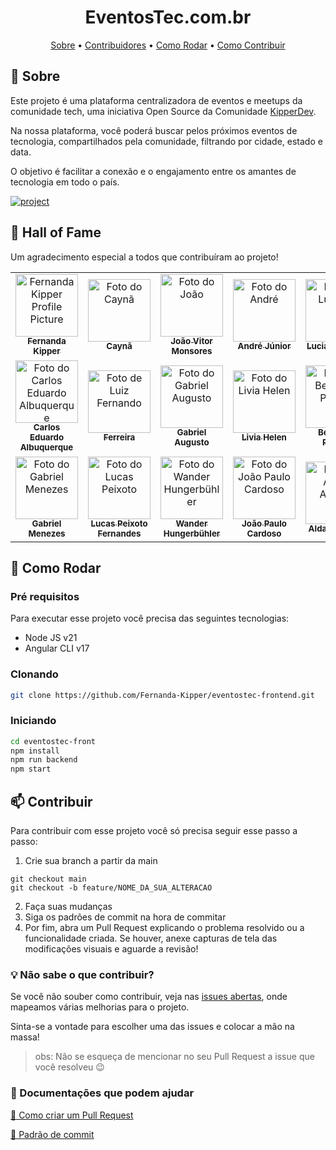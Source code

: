 [PROJECT__BADGE]: https://img.shields.io/badge/📱Visite_nossa_plataforma-000?style=for-the-badge&logo=project
[PROJECT__URL]: eventostec.com.br

<h1 align="center" style="font-weight: bold;">EventosTec.com.br</h1>

<p align="center">
 <a href="#about">Sobre</a> • 
  <a href="#colab">Contribuidores</a> •
   <a href="#started">Como Rodar</a> • 
 <a href="#contribute">Como Contribuir</a>
</p>

<h2 id="started">📌 Sobre</h2>

Este projeto é uma plataforma centralizadora de eventos e meetups da comunidade tech, uma iniciativa Open Source da Comunidade [KipperDev](https://discord.gg/D5sStBByFr).

Na nossa plataforma, você poderá buscar pelos próximos eventos de tecnologia, compartilhados pela comunidade, filtrando por cidade, estado e data.

O objetivo é facilitar a conexão e o engajamento entre os amantes de tecnologia em todo o país.

[![project][PROJECT__BADGE]][PROJECT__URL]

<h2 id="colab">🤝 Hall of Fame</h2>

Um agradecimento especial a todos que contribuíram ao projeto!

<table>
  <tr>
    <td align="center">
      <a href="#">
        <img src="https://avatars.githubusercontent.com/u/61896274?v=4" width="100px;" alt="Fernanda Kipper Profile Picture"/><br>
        <sub>
          <b>Fernanda Kipper</b>
        </sub>
      </a>
    </td>
    <td align="center">
      <a href="https://github.com/DevN0t">
        <img src="https://avatars.githubusercontent.com/u/124280672?v=4" width="100px;" alt="Foto do Caynã"/><br>
        <sub>
          <b>Caynã</b>
        </sub>
      </a>
    </td>
    <td align="center">
      <a href="https://github.com/joaovitormp1998">
        <img src="https://avatars.githubusercontent.com/u/49036365?v=4" width="100px;" alt="Foto do João"/><br>
        <sub>
          <b>João Vitor Monsores</b>
        </sub>
      </a>
    </td>
    <td align="center">
      <a href="https://github.com/AnndreJunior">
        <img src="https://avatars.githubusercontent.com/u/138535113?v=4" width="100px;" alt="Foto do André"/><br>
        <sub>
          <b>André Júnior</b>
        </sub>
      </a>
    </td>
    <td align="center">
      <a href="https://github.com/emnesty">
        <img src="https://avatars.githubusercontent.com/u/7916851?v=4" width="100px;" alt="Foto do Luciano"/><br>
        <sub>
          <b>Luciano Clécio</b>
        </sub>
      </a>
    </td>
  </tr>
  <tr>
    <td align="center">
      <a href="https://github.com/carlloseduardo07">
        <img src="https://avatars.githubusercontent.com/u/80606019?v=4" width="100px;" alt="Foto do Carlos Eduardo Albuquerque"/><br>
        <sub>
          <b>Carlos Eduardo Albuquerque</b>
        </sub>
      </a>
    </td>
    <td align="center">
      <a href="https://github.com/Ferreira-Luiz">
        <img src="https://avatars.githubusercontent.com/u/113461203?v=4" width="100px;" alt="Foto de Luiz Fernando"/><br>
        <sub>
          <b>Ferreira</b>
        </sub>
      </a>
    </td>
    <td align="center">
      <a href="https://github.com/gabriel-afg">
        <img src="https://avatars.githubusercontent.com/u/64044897?v=4" width="100px;" alt="Foto do Gabriel Augusto"/><br>
        <sub>
          <b>Gabriel Augusto</b>
        </sub>
      </a>
    </td>
    <td align="center">
      <a href="https://github.com/LivHelen12">
        <img src="https://avatars.githubusercontent.com/u/62712621?v=4" width="100px;" alt="Foto do Livia Helen"/><br>
        <sub>
          <b>Livia Helen</b>
        </sub>
      </a>
    </td>
    <td align="center">
      <a href="https://github.com/bernardoSemiOficial">
        <img src="https://avatars.githubusercontent.com/u/114026716?v=4" width="100px;" alt="Foto do Bernardo Pereira"/><br>
        <sub>
          <b>Bernardo Pereira</b>
        </sub>
      </a>
    </td>
  </tr>
  <tr>
    <td align="center">
      <a href="https://github.com/gabrielmnzs">
        <img src="https://avatars.githubusercontent.com/u/8618609?v=4" width="100px;" alt="Foto do Gabriel Menezes"/><br>
        <sub>
          <b>Gabriel Menezes</b>
        </sub>
      </a>
    </td>
    <td align="center">
      <a href="https://github.com/lucasspeixoto">
        <img src="https://avatars.githubusercontent.com/u/57375912?v=4" width="100px;" alt="Foto do Lucas Peixoto"/><br>
        <sub>
          <b>Lucas Peixoto Fernandes</b>
        </sub>
      </a>
    </td>
    <td align="center">
      <a href="https://github.com/wanderhungerbuhler">
        <img src="https://avatars.githubusercontent.com/u/22423436?v=4" width="100px;" alt="Foto do Wander Hungerbühler"/><br>
        <sub>
          <b>Wander Hungerbühler</b>
        </sub>
      </a>
    </td>
    <td align="center">
      <a href="https://github.com/JoPCardoso2203">
        <img src="https://avatars.githubusercontent.com/u/65909583?v=4" width="100px;" alt="Foto do João Paulo Cardoso"/><br>
        <sub>
          <b>João Paulo Cardoso</b>
        </sub>
      </a>
    </td>
    <td align="center">
      <a href="https://github.com/AldairAvelino">
        <img src="https://avatars.githubusercontent.com/u/71715517?v=4" width="100px;" alt="Foto do Aldair Avelino"/><br>
        <sub>
          <b>Aldair Avelino</b>
        </sub>
      </a>
    </td>
  </tr>
</table>

<h2 id="started">🚀 Como Rodar</h2>

<h3>Pré requisitos</h3>

Para executar esse projeto você precisa das seguintes tecnologias:

- Node JS v21
- Angular CLI v17

<h3>Clonando</h3>

```bash
git clone https://github.com/Fernanda-Kipper/eventostec-frontend.git
```

<h3>Iniciando</h3>

```bash
cd eventostec-front
npm install
npm run backend
npm start
```


<h2 id="contribute">📫 Contribuir</h2>

Para contribuir com esse projeto você só precisa seguir esse passo a passo:

1. Crie sua branch a partir da main

```
git checkout main
git checkout -b feature/NOME_DA_SUA_ALTERACAO
```

2. Faça suas mudanças
3. Siga os padrões de commit na hora de commitar
4. Por fim, abra um Pull Request explicando o problema resolvido ou a funcionalidade criada. Se houver, anexe capturas de tela das modificações visuais e aguarde a revisão!

<h3>💡 Não sabe o que contribuir?</h2>

Se você não souber como contribuir, veja nas [issues abertas](https://github.com/Fernanda-Kipper/eventostec-frontend/issues), onde mapeamos várias melhorias para o projeto.

Sinta-se a vontade para escolher uma das issues e colocar a mão na massa!

> obs: Não se esqueça de mencionar no seu Pull Request a issue que você resolveu 😉

<h3>📝 Documentações que podem ajudar</h3>

[📝 Como criar um Pull Request](https://www.atlassian.com/br/git/tutorials/making-a-pull-request)

[💾 Padrão de commit](https://gist.github.com/joshbuchea/6f47e86d2510bce28f8e7f42ae84c716)
